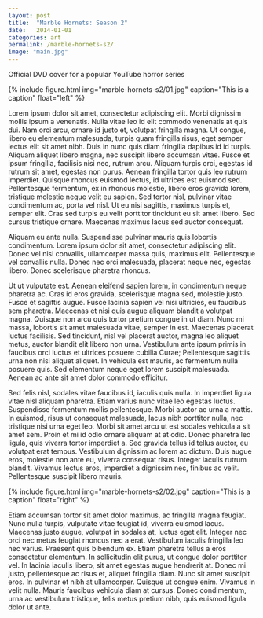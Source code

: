 ```yaml
---
layout: post
title:  "Marble Hornets: Season 2"
date:   2014-01-01
categories: art
permalink: /marble-hornets-s2/
image: "main.jpg"
---
```


<p class="post--full__excerpt">
	Official DVD cover for a popular YouTube horror series
</p>

{% include figure.html img="marble-hornets-s2/01.jpg" caption="This is a caption" float="left" %}

Lorem ipsum dolor sit amet, consectetur adipiscing elit. Morbi dignissim mollis ipsum a venenatis. Nulla vitae leo id elit commodo venenatis at quis dui. Nam orci arcu, ornare id justo et, volutpat fringilla magna. Ut congue, libero eu elementum malesuada, turpis quam fringilla risus, eget semper lectus elit sit amet nibh. Duis in nunc quis diam fringilla dapibus id id turpis. Aliquam aliquet libero magna, nec suscipit libero accumsan vitae. Fusce et ipsum fringilla, facilisis nisi nec, rutrum arcu. Aliquam turpis orci, egestas id rutrum sit amet, egestas non purus. Aenean fringilla tortor quis leo rutrum imperdiet. Quisque rhoncus euismod lectus, id ultrices est euismod sed. Pellentesque fermentum, ex in rhoncus molestie, libero eros gravida lorem, tristique molestie neque velit eu sapien. Sed tortor nisl, pulvinar vitae condimentum ac, porta vel nisl. Ut eu nisi sagittis, maximus turpis et, semper elit. Cras sed turpis eu velit porttitor tincidunt eu sit amet libero. Sed cursus tristique ornare. Maecenas maximus lacus sed auctor consequat.

Aliquam eu ante nulla. Suspendisse pulvinar mauris quis lobortis condimentum. Lorem ipsum dolor sit amet, consectetur adipiscing elit. Donec vel nisi convallis, ullamcorper massa quis, maximus elit. Pellentesque vel convallis nulla. Donec nec orci malesuada, placerat neque nec, egestas libero. Donec scelerisque pharetra rhoncus.


Ut ut vulputate est. Aenean eleifend sapien lorem, in condimentum neque pharetra ac. Cras id eros gravida, scelerisque magna sed, molestie justo. Fusce et sagittis augue. Fusce lacinia sapien vel nisi ultricies, eu faucibus sem pharetra. Maecenas et nisi quis augue aliquam blandit a volutpat magna. Quisque non arcu quis tortor pretium congue in ut diam. Nunc mi massa, lobortis sit amet malesuada vitae, semper in est. Maecenas placerat luctus facilisis. Sed tincidunt, nisl vel placerat auctor, magna leo aliquet metus, auctor blandit elit libero non urna. Vestibulum ante ipsum primis in faucibus orci luctus et ultrices posuere cubilia Curae; Pellentesque sagittis urna non nisi aliquet aliquet. In vehicula est mauris, ac fermentum nulla posuere quis. Sed elementum neque eget lorem suscipit malesuada. Aenean ac ante sit amet dolor commodo efficitur.

Sed felis nisl, sodales vitae faucibus id, iaculis quis nulla. In imperdiet ligula vitae nisl aliquam pharetra. Etiam varius nunc vitae leo egestas luctus. Suspendisse fermentum mollis pellentesque. Morbi auctor ac urna a mattis. In euismod, risus ut consequat malesuada, lacus nibh porttitor nulla, nec tristique nisi urna eget leo. Morbi sit amet arcu ut est sodales vehicula a sit amet sem. Proin et mi id odio ornare aliquam at at odio. Donec pharetra leo ligula, quis viverra tortor imperdiet a. Sed gravida tellus id tellus auctor, eu volutpat erat tempus. Vestibulum dignissim ac lorem ac dictum. Duis augue eros, molestie non ante eu, viverra consequat risus. Integer iaculis rutrum blandit. Vivamus lectus eros, imperdiet a dignissim nec, finibus ac velit. Pellentesque suscipit libero mauris.


{% include figure.html img="marble-hornets-s2/02.jpg" caption="This is a caption" float="right" %}

Etiam accumsan tortor sit amet dolor maximus, ac fringilla magna feugiat. Nunc nulla turpis, vulputate vitae feugiat id, viverra euismod lacus. Maecenas justo augue, volutpat in sodales at, luctus eget elit. Integer nec orci nec metus feugiat rhoncus nec a erat. Vestibulum iaculis fringilla leo nec varius. Praesent quis bibendum ex. Etiam pharetra tellus a eros consectetur elementum. In sollicitudin elit purus, ut congue dolor porttitor vel. In lacinia iaculis libero, sit amet egestas augue hendrerit at. Donec mi justo, pellentesque ac risus et, aliquet fringilla diam. Nunc sit amet suscipit eros. In pulvinar et nibh at ullamcorper. Quisque ut congue enim. Vivamus in velit nulla. Mauris faucibus vehicula diam at cursus. Donec condimentum, urna ac vestibulum tristique, felis metus pretium nibh, quis euismod ligula dolor ut ante.